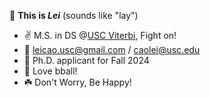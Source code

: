 👋 **This is *Lei*** (sounds like "lay")

- ✌️ M.S. in DS @[USC Viterbi](https://viterbischool.usc.edu/), Fight on!  
- 📧 leicao.usc@gmail.com / caolei@usc.edu </br>
- 🌱 Ph.D. applicant for Fall 2024
- 🏀 Love bball!
- ☘️ Don't Worry, Be Happy!


<!---
- 💞️ I’m working on finding a SDE job, the latest goal is a 2022 summer internship
cllei12/cllei12 is a ✨ special ✨ repository because its `README.md` (this file) appears on your GitHub profile.
You can click the Preview link to take a look at your changes.
--->

<!-- [![Top Langs](https://github-readme-stats.vercel.app/api/top-langs/?username=cllei12&layout=compact)](https://github.com/cllei12) -->
